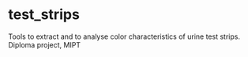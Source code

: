 # test_strips
Tools to extract and to analyse color characteristics of urine test strips. Diploma project, MIPT
